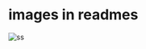 # images in readmes

![ss](https://user-images.githubusercontent.com/73054799/100622959-148d3500-3354-11eb-88d6-cbbd4549384c.png)
